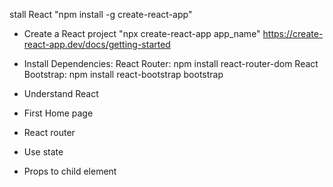 stall React "npm install -g create-react-app"
* Create a React project "npx create-react-app app_name"
  https://create-react-app.dev/docs/getting-started
* Install Dependencies:
  React Router: npm install react-router-dom
  React Bootstrap: npm install react-bootstrap bootstrap

* Understand React
* First Home page
* React router
* Use state
* Props to child element
